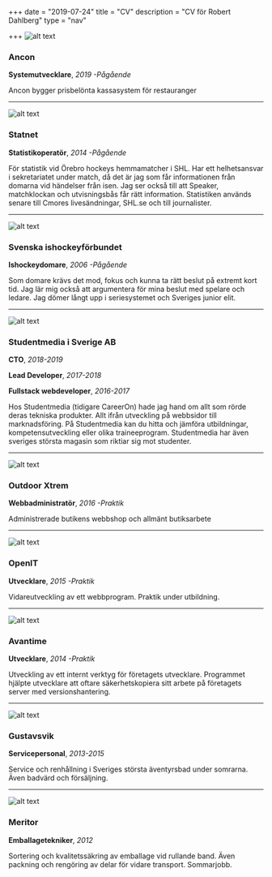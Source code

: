 +++
date = "2019-07-24"
title = "CV"
description = "CV för Robert Dahlberg"
type = "nav"

+++
![alt text](https://res.cloudinary.com/dfvkxoqhn/image/upload/c_pad,f_auto,h_150,q_auto,w_150/v1563876552/logo-tango_L-1_u0uifl.png "Ancon")

### Ancon

**Systemutvecklare**, *2019 -Pågående*

Ancon bygger prisbelönta kassasystem för restauranger

* * *
![alt text](https://res.cloudinary.com/dfvkxoqhn/image/upload/c_pad,f_auto,h_150,q_auto,w_150/v1563718126/statnet_aonqxw.png "Studentmedia")

### Statnet

**Statistikoperatör**, *2014 -Pågående*

För statistik vid Örebro hockeys hemmamatcher i SHL. Har ett helhetsansvar i sekretariatet under match, då det är jag som får informationen från domarna vid händelser från isen. Jag ser också till att Speaker, matchklockan och utvisningsbås får rätt information. Statistiken används senare till Cmores livesändningar, SHL.se och till journalister.


* * *
![alt text](https://res.cloudinary.com/dfvkxoqhn/image/upload/c_pad,f_auto,h_150,q_auto,w_150/swehockey_t8sin2 "Svenska ishockeyförbundet")

### Svenska ishockeyförbundet

**Ishockeydomare**, *2006 -Pågående*

Som domare krävs det mod, fokus och kunna ta rätt beslut på extremt kort tid. Jag lär mig också att argumentera för mina beslut med spelare och ledare. Jag dömer långt upp i seriesystemet och Sveriges junior elit.


* * *
![alt text](https://res.cloudinary.com/dfvkxoqhn/image/upload/c_pad,f_auto,h_150,q_auto,w_150/v1563718128/studentmedia_hzkly6.png "Studentmedia")

### Studentmedia i Sverige AB

**CTO**, *2018-2019*

**Lead Developer**, *2017-2018*

**Fullstack webdeveloper**, *2016-2017*

Hos Studentmedia (tidigare CareerOn) hade jag hand om allt som rörde deras tekniska produkter. Allt ifrån utveckling på webbsidor till marknadsföring. På Studentmedia kan du hitta och jämföra utbildningar, kompetensutveckling eller olika traineeprogram. Studentmedia har även sveriges största magasin som riktiar sig mot studenter.


* * *
![alt text](https://res.cloudinary.com/dfvkxoqhn/image/upload/c_pad,f_auto,h_150,q_auto,w_150/outdoor_rxuc7j "Outdoor Xtrem")

### Outdoor Xtrem

**Webbadministratör**, *2016 -Praktik*

Administrerade butikens webbshop och allmänt butiksarbete


* * *
![alt text](https://res.cloudinary.com/dfvkxoqhn/image/upload/c_pad,f_auto,h_150,q_auto,w_150/openit_mekvlf "OpenIT")

### OpenIT

**Utvecklare**, *2015 -Praktik*

Vidareutveckling av ett webbprogram. Praktik under utbildning.


* * *
![alt text](https://res.cloudinary.com/dfvkxoqhn/image/upload/c_pad,f_auto,h_150,q_auto,w_150/avantime_zk70yh "Avantime")

### Avantime

**Utvecklare**, *2014 -Praktik*

Utveckling av ett internt verktyg för företagets utvecklare. Programmet hjälpte utvecklare att oftare säkerhetskopiera sitt arbete på företagets server med versionshantering.


* * *
![alt text](https://res.cloudinary.com/dfvkxoqhn/image/upload/c_pad,f_auto,h_150,q_auto,w_150/gustavsvik_rnhlxf "Gustavsvik")

### Gustavsvik

**Servicepersonal**, *2013-2015*

Service och renhållning i Sveriges största äventyrsbad under somrarna. Även badvärd och försäljning.


* * *
![alt text](https://res.cloudinary.com/dfvkxoqhn/image/upload/c_pad,f_auto,h_150,q_auto,w_150/meritor_rw8j9b "Meritor")

### Meritor

**Emballagetekniker**, *2012*

Sortering och kvalitetssäkring av emballage vid rullande band. Även packning och rengöring av delar för vidare transport. Sommarjobb.


